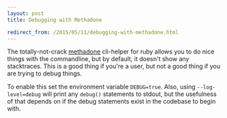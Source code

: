 ```yaml
---
layout: post
title: Debugging with Methadone

redirect_from: /2015/05/11/debugging-with-methadone.html
---
```



The totally-not-crack [methadone](https://github.com/davetron5000/methadone) cli-helper for ruby allows you to do nice things with the commandline, but by default, it doesn't show any stacktraces. This is a good thing if you're a user, but not a good thing if you are trying to debug things. 

To enable this set the environment variable `DEBUG=true`. Also, using `--log-level=debug` will print any `debug()` statements to stdout, but the usefulness of that depends on if the debug statements exist in the codebase to begin with. 
